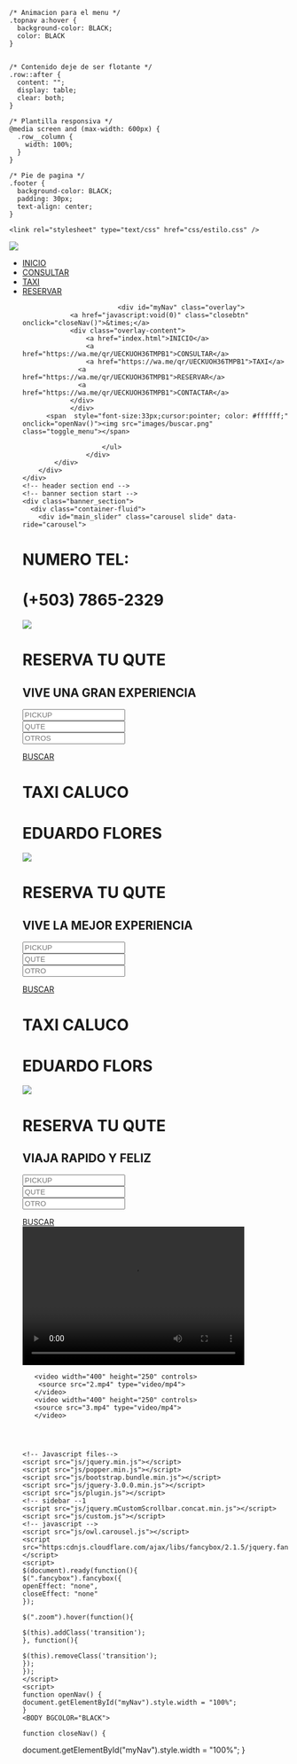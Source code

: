 <head>
   
  
<!-- basic -->
<meta charset="utf-1">
<meta http-equiv="X-UA-Compatible" content="IE=edge">
<meta name="viewport" content="width=device-width, initial-scale=1">
<!-- mobile metas -->
<meta name="viewport" content="width=device-width, initial-scale=1">
<meta name="viewport" content="initial-scale=1, maximum-scale=1">

<!-- bootstrap css -->
<link rel="stylesheet" type="text/css" href="css/bootstrap.min.css">
<!-- style css -->
<link rel="stylesheet" type="text/css" href="css/style.css">
<!-- Responsive-->
<link rel="stylesheet" href="css/responsive.css">
<!-- fevicon -->
<link rel="icon" href="images/fevicon.png" type="image/gif" />
<!-- Scrollbar Custom CSS -->
<link rel="stylesheet" href="css/jquery.mCustomScrollbar.min.css">
<!-- Tweaks for older IEs-->
<link rel="stylesheet" href="https://netdna.bootstrapcdn.com/font-awesome/4.0.3/css/font-awesome.css">
<!-- owl stylesheets --> 
<link rel="stylesheet" href="css/owl.carousel.min.css">
<link rel="stylesheet" href="css/owl.theme.default.min.css">
<link rel="stylesheet" href="https://cdnjs.cloudflare.com/ajax/libs/fancybox/2.1.5/jquery.fancybox.min.css" media="screen">

</head>

    /* Animacion para el menu */
    .topnav a:hover {
      background-color: BLACK;
      color: BLACK
    }

  
    /* Contenido deje de ser flotante */
    .row::after {
      content: "";
      display: table;
      clear: both;
    }

    /* Plantilla responsiva */
    @media screen and (max-width: 600px) {
      .row__column {
        width: 100%;
      }
    }

    /* Pie de pagina */
    .footer {
      background-color: BLACK;
      padding: 30px;
      text-align: center;  
    }
	
	<link rel="stylesheet" type="text/css" href="css/estilo.css" /> 
	
  </style>


<body>
    <!--header section start -->
    <div id="index.html" class="header_section">
        <div class="container">
            <div class="row">
                <div class="col-sm-6 col-lg-3">
                    <div class="logo"><a href="index.html"><img src="images/logo.png"></a></div>
                </div>
                <div class="col-sm-6 col-lg-9">
                    <div class="menu_text">
                        <ul>
                        <li><a href="index.html">INICIO</a></li>                                                    
                        <li><a href="https://wa.me/qr/UECKUOH36TMPB1">CONSULTAR</a></li>
                            <li><a href="https://wa.me/qr/UECKUOH36TMPB1">TAXI</a></li>
                            <li><a href="https://wa.me/qr/UECKUOH36TMPB1">RESERVAR</a></li>
                          
                            <div id="myNav" class="overlay">
                <a href="javascript:void(0)" class="closebtn" onclick="closeNav()">&times;</a>
                <div class="overlay-content">
                    <a href="index.html">INICIO</a>
                    <a href="https://wa.me/qr/UECKUOH36TMPB1">CONSULTAR</a>
                    <a href="https://wa.me/qr/UECKUOH36TMPB1">TAXI</a>
                  <a href="https://wa.me/qr/UECKUOH36TMPB1">RESERVAR</a>
                  <a href="https://wa.me/qr/UECKUOH36TMPB1">CONTACTAR</a>
                </div>
                </div>
          <span  style="font-size:33px;cursor:pointer; color: #ffffff;" onclick="openNav()"><img src="images/buscar.png" class="toggle_menu"></span>
              
                        </ul>
                    </div>
            </div>
        </div>
    </div>
    <!-- header section end -->
    <!-- banner section start -->
    <div class="banner_section">
      <div class="container-fluid">
        <div id="main_slider" class="carousel slide" data-ride="carousel">
  <div class="carousel-inner">
    <div class="carousel-item active">
      <div class="row">
          <div class="col-md-6">
            <div class="book_now">
                <h1 class="book_text">NUMERO TEL:</h1>
                <h1 class="call_text">(+503) 7865-2329</h1>
            </div>
            <div class="image_1"><img src="images/QUTE3.jpeg"></div>
          </div>
          <div class="col-md-6">
              <h1 class="booking_text">RESERVA TU QUTE</h1>
            <div class="contact_bg">
            <div class="input_main">
              <div class="container">
                  <h2 class="request_text">VIVE UNA GRAN EXPERIENCIA</h2>
                <form action="/action_page.php">
                <div class="form-group">
                  <input type="text" class="email-bt" placeholder="PICKUP" name="Name">
                </div>
                <div class="form-group">
                    <input type="text" class="email-bt" placeholder="QUTE" name="Email">
                </div>
                <div class="form-group">
                    <input type="text" class="email-bt" placeholder="OTROS" name="Email">
                </div>
                  </form>
                  </div> 
                  </div>
    <div class="send_bt"><a href="#">BUSCAR</a></div>
          </div>
          </div>
        </div>
    </div>
    <div class="carousel-item">
      <div class="row">
          <div class="col-md-6">
            <div class="book_now">
                <h1 class="book_text">TAXI CALUCO</h1>
              <h1 class="call_text">EDUARDO FLORES</h1>
            </div>
          <div class="image_1"><img src="images/QUTE2.jpeg"></div>
          </div>
          <div class="col-md-6">
              <h1 class="booking_text">RESERVA TU QUTE</h1>
            <div class="contact_bg">
            <div class="input_main">
              <div class="container">
                  <h2 class="request_text">VIVE LA MEJOR EXPERIENCIA</h2>
                <form action="/action_page.php">
                <div class="form-group">
                  <input type="text" class="email-bt" placeholder="PICKUP" name="Name">
                </div>
                <div class="form-group">
                    <input type="text" class="email-bt" placeholder="QUTE" name="Email">
                </div>
                <div class="form-group">
                    <input type="text" class="email-bt" placeholder="OTRO" name="Email">
                </div>
                  </form>
                  </div> 
                  </div>
    <div class="send_bt"><a href="#">BUSCAR</a></div>
          </div>
          </div>
        </div>
    </div>
    <div class="carousel-item">
      <div class="row">
          <div class="col-md-6">
            <div class="book_now">
                <h1 class="book_text">TAXI CALUCO</h1>
                <h1 class="call_text">EDUARDO FLORS</h1>
            </div>
          <div class="image_1"><img src="images/QUTE.jpeg"></div>
          </div>
          <div class="col-md-6">
              <h1 class="booking_text">RESERVA TU QUTE</h1>
            <div class="contact_bg">
            <div class="input_main">
              <div class="container">
                  <h2 class="request_text">VIAJA RAPIDO Y FELIZ</h2>
                <form action="/action_page.php">
                <div class="form-group">
                  <input type="text" class="email-bt" placeholder="PICKUP" name="Name">
                </div>
                <div class="form-group">
                    <input type="text" class="email-bt" placeholder="QUTE" name="Email">
                </div>
                <div class="form-group">
                    <input type="text" class="email-bt" placeholder="OTRO" name="Email">
                </div>
                  </form>
                  </div> 
                  </div>
    <div class="send_bt"><a href="#">BUSCAR</a></div>
          </div>
          </div>
        </div>
    </div>
  </div>
<video width="400" height="250" controls>
     <source src="3.mp4" type="video/mp4">
       </video>

       <video width="400" height="250" controls>
        <source src="2.mp4" type="video/mp4">
       </video>
       <video width="400" height="250" controls>
       <source src="3.mp4" type="video/mp4">
       </video>

 


    <!-- Javascript files-->
    <script src="js/jquery.min.js"></script>
    <script src="js/popper.min.js"></script>
    <script src="js/bootstrap.bundle.min.js"></script>
    <script src="js/jquery-3.0.0.min.js"></script>
    <script src="js/plugin.js"></script>
    <!-- sidebar --1
    <script src="js/jquery.mCustomScrollbar.concat.min.js"></script>
    <script src="js/custom.js"></script>
    <!-- javascript --> 
    <script src="js/owl.carousel.js"></script>
    <script src="https:cdnjs.cloudflare.com/ajax/libs/fancybox/2.1.5/jquery.fancybox.min.js"></script>
    <script>
    $(document).ready(function(){
    $(".fancybox").fancybox({
    openEffect: "none",
    closeEffect: "none"
    });
       
    $(".zoom").hover(function(){
         
    $(this).addClass('transition');
    }, function(){
         
    $(this).removeClass('transition');
    });
    });
    </script> 
    <script>
    function openNav() {
    document.getElementById("myNav").style.width = "100%";
    }
    <BODY BGCOLOR="BLACK">

    function closeNav() {
   document.getElementById("myNav").style.width = "100%";
   }
</script>  
 

